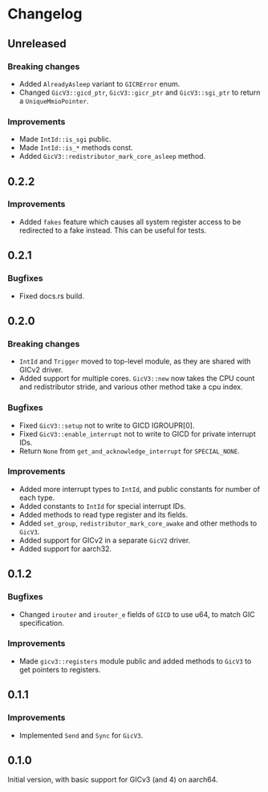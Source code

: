 # Changelog

## Unreleased

### Breaking changes

- Added `AlreadyAsleep` variant to `GICRError` enum.
- Changed `GicV3::gicd_ptr`, `GicV3::gicr_ptr` and `GicV3::sgi_ptr` to return a `UniqueMmioPointer`.

### Improvements

- Made `IntId::is_sgi` public.
- Made `IntId::is_*` methods const.
- Added `GicV3::redistributor_mark_core_asleep` method.

## 0.2.2

### Improvements

- Added `fakes` feature which causes all system register access to be redirected to a fake instead.
  This can be useful for tests.

## 0.2.1

### Bugfixes

- Fixed docs.rs build.

## 0.2.0

### Breaking changes

- `IntId` and `Trigger` moved to top-level module, as they are shared with GICv2 driver.
- Added support for multiple cores. `GicV3::new` now takes the CPU count and redistributor stride,
  and various other method take a cpu index.

### Bugfixes

- Fixed `GicV3::setup` not to write to GICD IGROUPR[0].
- Fixed `GicV3::enable_interrupt` not to write to GICD for private interrupt IDs.
- Return `None` from `get_and_acknowledge_interrupt` for `SPECIAL_NONE`.

### Improvements

- Added more interrupt types to `IntId`, and public constants for number of each type.
- Added constants to `IntId` for special interrupt IDs.
- Added methods to read type register and its fields.
- Added `set_group`, `redistributor_mark_core_awake` and other methods to `GicV3`.
- Added support for GICv2 in a separate `GicV2` driver.
- Added support for aarch32.

## 0.1.2

### Bugfixes

- Changed `irouter` and `irouter_e` fields of `GICD` to use u64, to match GIC specification.

### Improvements

- Made `gicv3::registers` module public and added methods to `GicV3` to get pointers to registers.

## 0.1.1

### Improvements

- Implemented `Send` and `Sync` for `GicV3`.

## 0.1.0

Initial version, with basic support for GICv3 (and 4) on aarch64.
